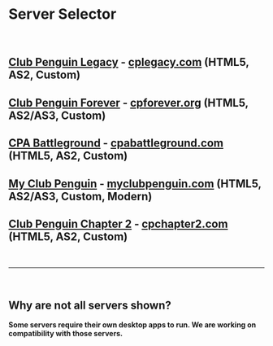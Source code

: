 # Server Selector

<br>

## [Club Penguin Legacy](https://cplegacy.com/) - [cplegacy.com](https://cplegacy.com/) (HTML5, AS2, Custom)
##
## [Club Penguin Forever](https://cpforever.org/) - [cpforever.org](https://cpforever.org/) (HTML5, AS2/AS3, Custom)
##
## [CPA Battleground](https://cpabattleground.com/) - [cpabattleground.com](https://cpabattleground.com/) (HTML5, AS2, Custom)
##
## [My Club Penguin](https://myclubpenguin.com/) - [myclubpenguin.com](https://myclubpenguin.com/) (HTML5, AS2/AS3, Custom, Modern)
##
## [Club Penguin Chapter 2](https://cpchapter2.com/) - [cpchapter2.com](https://cpchapter2.com/) (HTML5, AS2, Custom)

<br>
<hr>
<br>

## Why are not all servers shown? 
**Some servers require their own desktop apps to run. We are working on compatibility with those servers.**


<script>console.log("test")</script>
